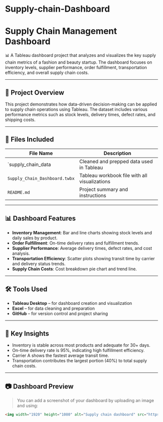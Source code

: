 # Supply-chain-Dashboard
# Supply Chain Management Dashboard

📊 A Tableau dashboard project that analyzes and visualizes the key supply chain metrics of a fashion and beauty startup. The dashboard focuses on inventory levels, supplier performance, order fulfillment, transportation efficiency, and overall supply chain costs.

---

## 🚀 Project Overview

This project demonstrates how data-driven decision-making can be applied to supply chain operations using Tableau. The dataset includes various performance metrics such as stock levels, delivery times, defect rates, and shipping costs.

---

## 📁 Files Included

| File Name                       | Description                                      |
|--------------------------------|--------------------------------------------------|
| `supply_chain_data             |  Cleaned and prepped data used in Tableau        |
| `Supply_Chain_Dashboard.twbx`  | Tableau workbook file with all visualizations    |
| `README.md`                    | Project summary and instructions                 |

---

## 📊 Dashboard Features

- **Inventory Management**: Bar and line charts showing stock levels and daily sales by product.
- **Order Fulfillment**: On-time delivery rates and fulfillment trends.
- **Supplier Performance**: Average delivery times, defect rates, and cost analysis.
- **Transportation Efficiency**: Scatter plots showing transit time by carrier and delivery status trends.
- **Supply Chain Costs**: Cost breakdown pie chart and trend line.

---

## 🛠 Tools Used

- **Tableau Desktop** – for dashboard creation and visualization
- **Excel** – for data cleaning and preparation
- **GitHub** – for version control and project sharing

---

## 📌 Key Insights

- Inventory is stable across most products and adequate for 30+ days.
- On-time delivery rate is 95%, indicating high fulfillment efficiency.
- Carrier A shows the fastest average transit time.
- Transportation contributes the largest portion (40%) to total supply chain costs.


---

## 📷 Dashboard Preview

> You can add a screenshot of your dashboard by uploading an image and using:
```markdown
<img width="1920" height="1080" alt="Supply chain dashboard" src="https://github.com/user-attachments/assets/e917e8c7-6565-4f07-8d8b-5ff160dc7ab8" />

